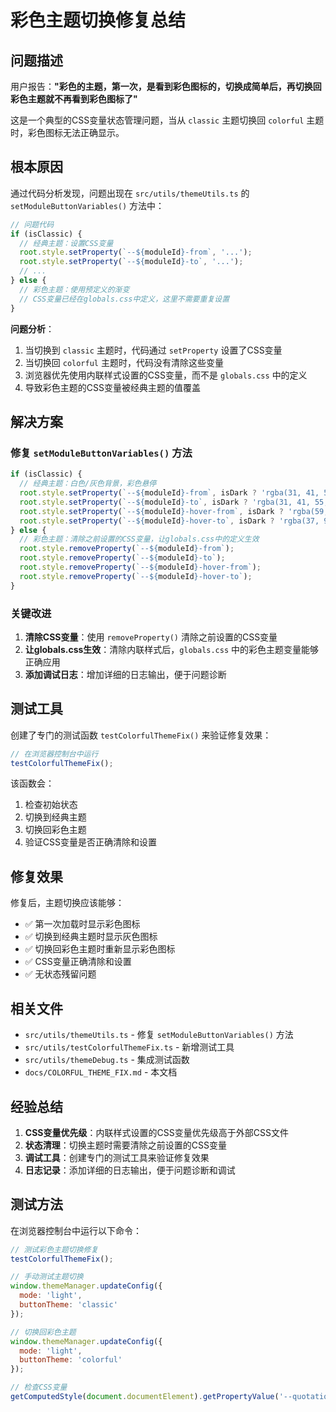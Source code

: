 # 彩色主题切换修复总结

## 问题描述

用户报告：**"彩色的主题，第一次，是看到彩色图标的，切换成简单后，再切换回彩色主题就不再看到彩色图标了"**

这是一个典型的CSS变量状态管理问题，当从 `classic` 主题切换回 `colorful` 主题时，彩色图标无法正确显示。

## 根本原因

通过代码分析发现，问题出现在 `src/utils/themeUtils.ts` 的 `setModuleButtonVariables()` 方法中：

```typescript
// 问题代码
if (isClassic) {
  // 经典主题：设置CSS变量
  root.style.setProperty(`--${moduleId}-from`, '...');
  root.style.setProperty(`--${moduleId}-to`, '...');
  // ...
} else {
  // 彩色主题：使用预定义的渐变
  // CSS变量已经在globals.css中定义，这里不需要重复设置
}
```

**问题分析**：
1. 当切换到 `classic` 主题时，代码通过 `setProperty` 设置了CSS变量
2. 当切换回 `colorful` 主题时，代码没有清除这些变量
3. 浏览器优先使用内联样式设置的CSS变量，而不是 `globals.css` 中的定义
4. 导致彩色主题的CSS变量被经典主题的值覆盖

## 解决方案

### 修复 `setModuleButtonVariables()` 方法

```typescript
if (isClassic) {
  // 经典主题：白色/灰色背景，彩色悬停
  root.style.setProperty(`--${moduleId}-from`, isDark ? 'rgba(31, 41, 55, 0.8)' : 'rgba(255, 255, 255, 0.8)');
  root.style.setProperty(`--${moduleId}-to`, isDark ? 'rgba(31, 41, 55, 0.8)' : 'rgba(255, 255, 255, 0.8)');
  root.style.setProperty(`--${moduleId}-hover-from`, isDark ? 'rgba(59, 130, 246, 0.8)' : 'rgba(219, 234, 254, 1)');
  root.style.setProperty(`--${moduleId}-hover-to`, isDark ? 'rgba(37, 99, 235, 0.8)' : 'rgba(191, 219, 254, 1)');
} else {
  // 彩色主题：清除之前设置的CSS变量，让globals.css中的定义生效
  root.style.removeProperty(`--${moduleId}-from`);
  root.style.removeProperty(`--${moduleId}-to`);
  root.style.removeProperty(`--${moduleId}-hover-from`);
  root.style.removeProperty(`--${moduleId}-hover-to`);
}
```

### 关键改进

1. **清除CSS变量**：使用 `removeProperty()` 清除之前设置的CSS变量
2. **让globals.css生效**：清除内联样式后，`globals.css` 中的彩色主题变量能够正确应用
3. **添加调试日志**：增加详细的日志输出，便于问题诊断

## 测试工具

创建了专门的测试函数 `testColorfulThemeFix()` 来验证修复效果：

```javascript
// 在浏览器控制台中运行
testColorfulThemeFix();
```

该函数会：
1. 检查初始状态
2. 切换到经典主题
3. 切换回彩色主题
4. 验证CSS变量是否正确清除和设置

## 修复效果

修复后，主题切换应该能够：

- ✅ 第一次加载时显示彩色图标
- ✅ 切换到经典主题时显示灰色图标
- ✅ 切换回彩色主题时重新显示彩色图标
- ✅ CSS变量正确清除和设置
- ✅ 无状态残留问题

## 相关文件

- `src/utils/themeUtils.ts` - 修复 `setModuleButtonVariables()` 方法
- `src/utils/testColorfulThemeFix.ts` - 新增测试工具
- `src/utils/themeDebug.ts` - 集成测试函数
- `docs/COLORFUL_THEME_FIX.md` - 本文档

## 经验总结

1. **CSS变量优先级**：内联样式设置的CSS变量优先级高于外部CSS文件
2. **状态清理**：切换主题时需要清除之前设置的CSS变量
3. **调试工具**：创建专门的测试工具来验证修复效果
4. **日志记录**：添加详细的日志输出，便于问题诊断和调试

## 测试方法

在浏览器控制台中运行以下命令：

```javascript
// 测试彩色主题切换修复
testColorfulThemeFix();

// 手动测试主题切换
window.themeManager.updateConfig({
  mode: 'light',
  buttonTheme: 'classic'
});

// 切换回彩色主题
window.themeManager.updateConfig({
  mode: 'light',
  buttonTheme: 'colorful'
});

// 检查CSS变量
getComputedStyle(document.documentElement).getPropertyValue('--quotation-from');
```
